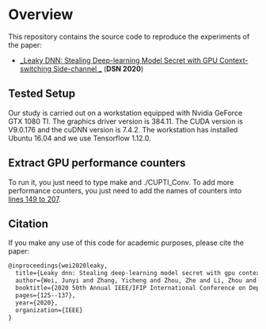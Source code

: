 # Overview
This repository contains the source code to reproduce the experiments of the paper:
- [_Leaky DNN: Stealing Deep-learning Model Secret with GPU Context-switching Side-channel _][paper] (__DSN 2020__)

## Tested Setup
Our study is carried out on a workstation equipped with Nvidia GeForce GTX 1080 TI. The graphics driver version is 384.11. The CUDA version is V9.0.176 and the cuDNN version is 7.4.2. The workstation has installed Ubuntu 16.04 and we use Tensorflow 1.12.0.

## Extract GPU performance counters
To run it, you just need to type make and ./CUPTI_Conv.
To add more performance counters, you just need to add the names of counters into [lines 149 to 207][lines].

## Citation

If you make any use of this code for academic purposes, please cite the paper:

```tex
@inproceedings{wei2020leaky,
  title={Leaky dnn: Stealing deep-learning model secret with gpu context-switching side-channel},
  author={Wei, Junyi and Zhang, Yicheng and Zhou, Zhe and Li, Zhou and Al Faruque, Mohammad Abdullah},
  booktitle={2020 50th Annual IEEE/IFIP International Conference on Dependable Systems and Networks (DSN)},
  pages={125--137},
  year={2020},
  organization={IEEE}
}
```

[paper]: https://ieeexplore.ieee.org/stamp/stamp.jsp?tp=&arnumber=9153424
[lines]: https://github.com/yichez16/LeakyDNN_cupti_profiler/blob/master/examples/CUPTI_Conv.cu#L149-L207
